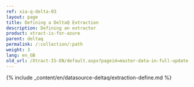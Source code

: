 ```yaml
---
ref: xia-q-delta-03
layout: page
title: Defining a DeltaQ Extraction
description: Defining an extractor
product: xtract-is-for-azure
parent: deltaq
permalink: /:collection/:path
weight: 3
lang: en_GB
old_url: /Xtract-IS-EN/default.aspx?pageid=master-data-in-full-update
---
```

{% include _content/en/datasource-deltaq/extraction-define.md %}

